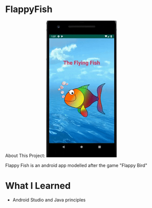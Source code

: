 # FlappyFish
About This Project:
![](flappyfish.gif)

Flappy Fish is an android app modelled after the game "Flappy Bird"

# What I Learned
- Android Studio and Java principles 
